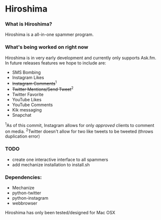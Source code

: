 # Hiroshima
### What is Hiroshima?
Hiroshima is a all-in-one spammer program. 

### What's being worked on right now
Hiroshima is in very early development and currently only supports Ask.fm. In future releases features we hope to include are:

* SMS Bombing
* Instagram Likes
* ~~Instagram Comments~~<sup>1</sup>
* ~~Twitter Mentions/Send Tweet~~<sup>2</sup>
* Twitter Favorite
* YouTube Likes
* YouTube Comments
* Kik messaging
* Snapchat 

<sup>1</sup>As of this commit, Instagram allows for only *approved* clients to comment on media.
<sup>2</sup>Twitter doesn't allow for two like tweets to be tweeted (throws duplication error)

### TODO
* create one interactive interface to all spammers
* add mechanize installation to install.sh

### Dependencies:
* Mechanize
* python-twitter
* python-instagram
* webbrowser

Hiroshima has only been tested/designed for Mac OSX
